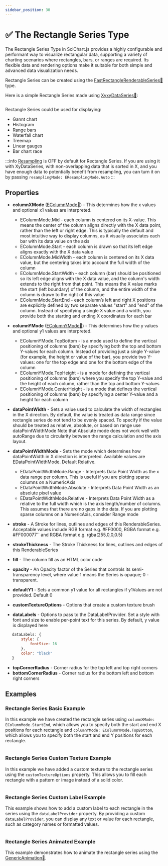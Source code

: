 ```yaml
---
sidebar_position: 30
---
```


# ✅ The Rectangle Series Type

The Rectangle Series Type in SciChart.js provides a highly configurable and performant way to visualize rectangular data, supporting a variety of charting scenarios where rectangles, bars, or ranges are required. Its flexible data and rendering options make it suitable for both simple and advanced data visualization needs.

Rectangle Series can be created using the [FastRectangleRenderableSeries:blue_book:](https://www.scichart.com/documentation/js/v4/typedoc/classes/fastrectanglerenderableseries.html) type.

Here is a simple Rectangle Series made using [XyxyDataSeries:blue_book:](https://www.scichart.com/documentation/js/v4/typedoc/classes/xyxydataseries.html):

```ts {13,14} showLineNumbers file=./basic/demo.ts start=region_A_start end=region_A_end

```

Rectangle Series could be used for displaying:

- Gannt chart
- Histogram
- Range bars
- Waterfall chart
- Treemap
- Linear gauges
- Bar chart race

:::info
[Resampling](/docs/2d-charts/chart-types/data-series-api/resampling/index.md) is OFF by default for Rectangle Series.  If you are using it with XyDataSeries, with non-overlapping data that is sorted in X, and you have enough data to potentially benefit from resampling, you can turn it on by passing ```resamplingMode: EResamplingMode.Auto```
:::

## Properties

- **columnXMode** ([EColumnMode:blue_book:](https://www.scichart.com/documentation/js/v4/typedoc/enums/ecolumnmode.html)) - This determines how the x values and optional x1 values are interpreted.

    - EColumnMode.Mid - each column is centered on its X-value. This means the center of the column aligns directly with the X data point, rather than the left or right edge. This is typically the default and most intuitive way to display columns, as it visually associates each bar with its data value on the axis
    - EColumnMode.Start - each column is drawn so that its left edge aligns exactly with the X data value
    - EColumnMode.MidWidth - each column is centered on its X data value, but the centering takes into account the full width of the column
    - EColumnMode.StartWidth - each column (bar) should be positioned so its left edge aligns with the X data value, and the column's width extends to the right from that point. This means the X value marks the start (left boundary) of the column, and the entire width of the column is drawn to the right of this value
    - EColumnMode.StartEnd - each column’s left and right X positions are explicitly defined by two separate values "start" and "end" of the column. Instead of specifying a single X value and a width, you provide both the starting and ending X coordinates for each bar

- **columnYMode** ([EColumnYMode:blue_book:](https://www.scichart.com/documentation/js/v4/typedoc/enums/ecolumnymode.html)) - This determines how the y values and optional y1 values are interpreted.

    - EColumnYMode.TopBottom - is a mode used to define the vertical positioning of columns (bars) by specifying both the top and bottom Y-values for each column. Instead of providing just a single Y-value (for example, the height or value of the bar), you provide two Y-values: one for the top edge and one for the bottom edge of the column
    - EColumnYMode.TopHeight - is a mode for defining the vertical positioning of columns (bars) where you specify the top Y-value and the height of each column, rather than the top and bottom Y-values
    - EColumnYMode.CenterHeight - is a mode that defines the vertical positioning of columns (bars) by specifying a center Y-value and a height for each column

- **dataPointWidth** - Sets a value used to calculate the width of rectangles in the X direction. By default, the value is treated as data range since rectangle series do not tend to be evenly spaced. To specify if the value should be treated as relative, absolute, or based on range use dataPointWidthMode Note that Absolute mode does not work well with autoRange due to circularity between the range calculation and the axis layout.

- **dataPointWidthMode** - Sets the mode which determines how dataPointWidth in X direction is interpreted. Available values are EDataPointWidthMode. Default Relative.

    - EDataPointWidthMode.Range - Interprets Data Point Width as the x data range per column. This is useful if you are plotting sparse columns on a NumericAxis
    - EDataPointWidthMode.Absolute - Interprets Data Point Width as an absolute pixel value
    - EDataPointWidthMode.Relative - Interprets Data Point Width as a relative to the full width which is the axis length/number of columns. This assumes that there are no gaps in the data. If you are plotting sparse columns on a NumericAxis, consider Range mode

- **stroke** - A Stroke for lines, outlines and edges of this RenderableSeries. Acceptable values include RGB format e.g. #FF0000, RGBA format e.g. #FF000077`` and RGBA format e.g. rgba(255,0,0,0.5)
- **strokeThickness** - The Stroke Thickness for lines, outlines and edges of this RenderableSeries
- **fill** - The column fill as an HTML color code
- **opacity** - An Opacity factor of the Series that controls its semi-transparency level, where value 1 means the Series is opaque; 0 - transparent.
- **defaultY1** - Sets a common y1 value for all rectangles if y1Values are not provided. Default 0
- **customTextureOptions** - Options that create a custom texture brush
- **dataLabels** - Options to pass to the DataLabelProvider. Set a style with font and size to enable per-point text for this series. By default, y value is displayed here

```javascript
   dataLabels: {
       style: {
           fontSize: 16
       },
       color: "black"
   }
```

- **topCornerRadius** - Corner radius for the top left and top right corners
- **bottomCornerRadius** - Corner radius for the bottom left and bottom right corners

## Examples

### Rectangle Series Basic Example

In this example we have created the rectangle series using `columnXMode: EColumnMode.StartEnd`, which allows you to specify both the start and end X positions for each rectangle and `columnYMode: EColumnYMode.TopBottom`, which allows you to specify both the start and end Y positions for each rectangle.

<LiveDocSnippet name="./basic/demo" />

```ts {13,14} showLineNumbers file=./basic/demo.ts start=region_A_start end=region_A_end

```
### Rectangle Series Custom Texture Example

In this example we have added a custom texture to the rectangle series using the `customTextureOptions` property. This allows you to fill each rectangle with a pattern or image instead of a solid color.

<LiveDocSnippet name="./custom-texture-support/demo" />

```ts {15} showLineNumbers file=./custom-texture-support/demo.ts start=region_A_start end=region_A_end

```

### Rectangle Series Custom Label Example

This example shows how to add a custom label to each rectangle in the series using the `dataLabelProvider` property. By providing a custom `dataLabelProvider`, you can display any text or value for each rectangle, such as category names or formatted values.

<LiveDocSnippet name="./custom-label/demo" />

```ts {38} showLineNumbers file=./custom-label/demo.ts start=region_A_start end=region_A_end

```

### Rectangle Series Animated Example

This example demonstrates how to animate the rectangle series using the [GenericAnimation:blue_book:](https://www.scichart.com/documentation/js/v4/typedoc/classes/genericanimation.html).

<LiveDocSnippet name="./animated/demo" />

```ts showLineNumbers file=./animated/demo.ts start=region_A_start end=region_A_end

```
